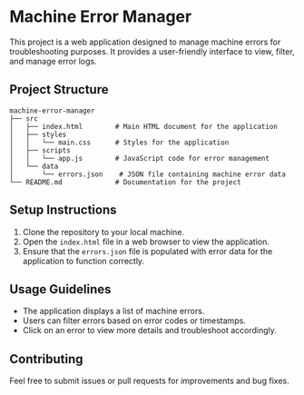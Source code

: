 # Machine Error Manager

This project is a web application designed to manage machine errors for troubleshooting purposes. It provides a user-friendly interface to view, filter, and manage error logs.

## Project Structure

```
machine-error-manager
├── src
│   ├── index.html        # Main HTML document for the application
│   ├── styles
│   │   └── main.css      # Styles for the application
│   ├── scripts
│   │   └── app.js        # JavaScript code for error management
│   └── data
│       └── errors.json    # JSON file containing machine error data
└── README.md             # Documentation for the project
```

## Setup Instructions

1. Clone the repository to your local machine.
2. Open the `index.html` file in a web browser to view the application.
3. Ensure that the `errors.json` file is populated with error data for the application to function correctly.

## Usage Guidelines

- The application displays a list of machine errors.
- Users can filter errors based on error codes or timestamps.
- Click on an error to view more details and troubleshoot accordingly.

## Contributing

Feel free to submit issues or pull requests for improvements and bug fixes.
